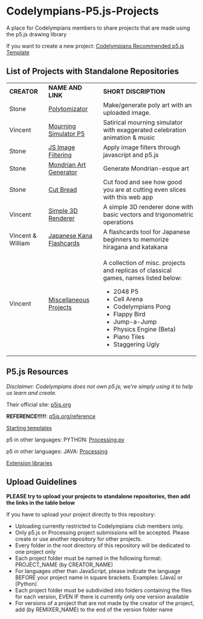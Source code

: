 # Codelympians-P5.js-Projects
A place for Codelympians members to share projects that are made using the p5.js drawing library

If you want to create a new project: [Codelympians Recommended p5.js Template](https://github.com/Codelympians/Recommended-p5.js-Template)

## List of Projects with Standalone Repositories
<table>
  <tr>
    <td><b>CREATOR</b></td>
    <td><b>NAME AND LINK</b></td>
    <td><b>SHORT DISCRIPTION</b></td>
  </tr>
  <tr>
    <td>Stone</td>
    <td><a href="https://github.com/StoneT2000/Polytomizator">Polytomizator</a></td>
    <td>Make/generate poly art with an uploaded image.</td>
  </tr>
  <tr>
    <td>Vincent</td>
    <td><a href="https://github.com/Vince14Genius/mourning-simulator-p5">Mourning Simulator P5</a></td>
    <td>Satirical mourning simulator with exaggerated celebration animation & music</td>
  </tr>
  <tr>
    <td>Stone</td>
    <td><a href="https://github.com/StoneT2000/Javascript-Image-Filtering">JS Image Filtering</a></td>
    <td>Apply image filters through javascript and p5.js</td>
  </tr>
  <tr>
    <td>Stone</td>
    <td><a href="https://github.com/StoneT2000/Mondrian-Generator">Mondrian Art Generator</a></td>
    <td>Generate Mondrian-esque art</td>
  </tr>
  <tr>
    <td>Stone</td>
    <td><a href="https://github.com/StoneT2000/Cut-Bread">Cut Bread</a></td>
    <td>Cut food and see how good you are at cutting even slices with this web app</td>
  </tr>
  <tr>
    <td>Vincent</td>
    <td><a href="https://github.com/Vince14Genius/Simple-3D-Renderer-using-p5.js">Simple 3D Renderer</a></td>
    <td>A simple 3D renderer done with basic vectors and trigonometric operations</td>
  </tr>
  <tr>
    <td>Vincent & William</td>
    <td><a href="https://github.com/Codelympians/Japanese-Kana-Flashcards">Japanese Kana Flashcards</a></td>
    <td>A flashcards tool for Japanese beginners to memorize hiragana and katakana</td>
  </tr>
  <tr>
    <td>Vincent</td>
    <td><a href="https://github.com/Vince14Genius/Miscellaneous-p5.js-Projects">Miscellaneous Projects</a></td>
    <td>
      <p>A collection of misc. projects and replicas of classical games, names listed below:</p>
      <ul>
        <li>2048 P5</li>
        <li>Cell Arena</li>
        <li>Codelympians Pong</li>
        <li>Flappy Bird</li>
        <li>Jump-a-Jump</li>
        <li>Physics Engine (Beta)</li>
        <li>Piano Tiles</li>
        <li>Staggering Ugly</li>
      </ul>
    </td>
  </tr>
</table>

## P5.js Resources
<em>Disclaimer: Codelympians does not own p5.js; we're simply using it to help us learn and create. </em>

Their official site: [p5js.org](https://p5js.org/)

<b>REFERENCE!!!!!</b>: [p5js.org/reference](https://p5js.org/reference/)

[Starting templates](https://p5js.org/download/)

p5 in other languages: PYTHON: [Processing.py](http://py.processing.org)

p5 in other languages: JAVA: [Processing](https://processing.org)

[Extension libraries](https://p5js.org/libraries/)


## Upload Guidelines

<b>PLEASE try to upload your projects to standalone repositories, then add the links in the table below</b>

If you have to upload your project directly to this repository:

* Uploading currently restricted to Codelympians club members only.
* Only p5.js or Processing project submissions will be accepted. Please create or use another repository for other projects. 
* Every folder in the root directory of this repository will be dedicated to one project only
* Each project folder must be named in the following format: PROJECT_NAME (by CREATOR_NAME)
* For languages other than JavaScript, please indicate the language BEFORE your project name in square brackets. Examples: \[Java\] or \[Python\]
* Each project folder must be subdivided into folders containing the files for each version, EVEN IF there is currently only one version available
* For versions of a project that are not made by the creator of the project, add (by REMIXER_NAME) to the end of the version folder name
